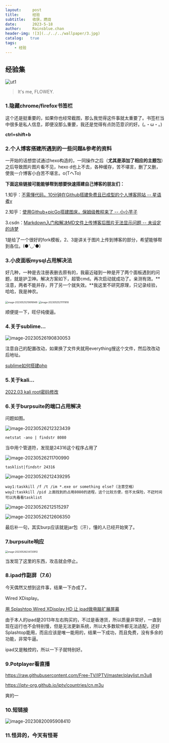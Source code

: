 ```yaml
---
layout:     post
title:      经验
subtitle:   收获，燃烧
date:       2023-5-18
author:     Rainsblue.chan
header-img: ![3](../../../wallpaper/3.jpg)
catalog:   true
tags:
    - 经验
---
```

## 经验集
![ut1](https://cdn.jsdelivr.net/gh/rainsbluechan/blogimage@main/img/ut1.jpg)

> It's me,  FLOWEY.

### 1.隐藏chrome/firefox书签栏

这个还是挺重要的，如果你也经常截图，那么我觉得这件事就太重要了。书签栏当中很多是私人信息，即便没那么重要，我还是觉得有点防范意识的好。(。・ω・。)

**ctrl+shift+b**

### 2.个人博客搭建所遇到的一些问题&参考的资料

一开始的话想尝试通过hexo构造的，一同操作之后（**尤其是添加了相应的主题包**）之后导致图片图片看不见，hexo d也上不去，各种缓存，苦不堪言，删了又删，使我一介博客小白苦不堪言。o(TヘTo)

**下面这些链接可能能够帮到想要快速搭建自己博客的朋友们：**

1.知乎：[不需懂代码，10分钟在Github搭建免费且已成型的个人博客网站  --  星语者v](https://zhuanlan.zhihu.com/p/74778630)

2.知乎：[使用Github+picGo搭建图床，保姆级教程来了  --  小小芋子](https://zhuanlan.zhihu.com/p/489236769)

3.csdn：[Markdown入门和解决MD文件上传博客后图片无法显示问题 -- 未设定的诗梦](https://blog.csdn.net/weixin_46514551/article/details/124138231)

1是给了一个很好的fork模板，2、3是讲关于图片上传到博客的部分，希望能够帮到各位。(●'◡'●)

### 3.小皮面板mysql占用解决法

好几种，一种是去注册表删去原有的，我最近碰到一种是开了两个面板遇到的问题，就是护卫神。解决方案如下，超管cmd。再次启动就成功了。亲测有效。**注意，两者不能并存，开了另一个就失效。**我这里不研究原理，只记录经验，哈哈，我是神农。

<img src="https://cdn.jsdelivr.net/gh/rainsbluechan/blogimage@main/img/image-20230525210616949.png" alt="image-20230525210616949" style="zoom: 50%;" />

<img src="https://cdn.jsdelivr.net/gh/rainsbluechan/blogimage@main/img/image-20230525211111818.png" alt="image-20230525211111818" style="zoom:50%;" />

顺便提一下，旺仔纯傻逼。

### 4.关于sublime...

![image-20230526190830053](https://cdn.jsdelivr.net/gh/rainsbluechan/blogimage@main/img/image-20230526190830053.png)

注意自己的配置改动，如果换了文件夹就用everything搜这个文件，然后改改动后地址。

[sublime如何搭建php](https://www.yisu.com/zixun/758689.html)

### 5.关于kali...

[2022.03 kali root密码修改](https://blog.csdn.net/xujing19920814/article/details/127037389)

### 6.关于burpsuite的端口占用解决

问题如图。

![image-20230526212323439](https://cdn.jsdelivr.net/gh/rainsbluechan/blogimage@main/img/image-20230526212323439.png)

```
netstat -ano | findstr 8080
```

当中用个管道符，发现是24316这个程序占用了

![image-20230526211700990](https://cdn.jsdelivr.net/gh/rainsbluechan/blogimage@main/img/image-20230526211700990.png)

```
tasklist|findstr 24316
```

![image-20230526212439295](https://cdn.jsdelivr.net/gh/rainsbluechan/blogimage@main/img/image-20230526212439295.png)

```
way1:taskkill /f /t /im *.exe or something else?（注意空格）
way2:taskkill /pid 上面找到的占用8080的进程，这个比较方便，但不太保险，不赶时间可以先看看tasklist
```

![image-20230526212515297](https://cdn.jsdelivr.net/gh/rainsbluechan/blogimage@main/img/image-20230526212515297.png)

![image-20230526212606350](https://cdn.jsdelivr.net/gh/rainsbluechan/blogimage@main/img/image-20230526212606350.png)

最后补一句，其实burp应该就是jar包（汗），懂的人已经开始笑了。

### 7.burpsuite响应

<img src="https://cdn.jsdelivr.net/gh/rainsbluechan/blogimage@main/img/image-20230526234720912.png" alt="image-20230526234720912" style="zoom:50%;" />

当发现了这里的东西，攻击就会停止。

### 8.ipad作副屏（7.6）

今天偶然又想到这件事，结果一下办成了。

Wired XDisplay。

[用 Splashtop Wired XDisplay HD 让 ipad做电脑扩展屏幕](https://blog.csdn.net/Tang_Chuanlin/article/details/86433152)

由于本人的ipad是2013年左右购买的，不过是香港货，所以质量非常好，一直到现在运行也不会特别慢，但是无法更新系统，所以大多数软件都无法适配，还好Splashtop能用，而且应该是唯一能用的，结果一下成功，而且免费，没有多余的功能，非常牛逼。

ipad又是触控的，所以一下子就特别好。

### 9.Potplayer看直播

https://raw.githubusercontent.com/Free-TV/IPTV/master/playlist.m3u8

https://iptv-org.github.io/iptv/countries/cn.m3u

爽的一

### 10.短链接

![image-20230820095908410](https://cdn.jsdelivr.net/gh/rainsbluechan/blogimage@main/img/image-20230820095908410.png)

### 11.怪异的，今天有怪哥

